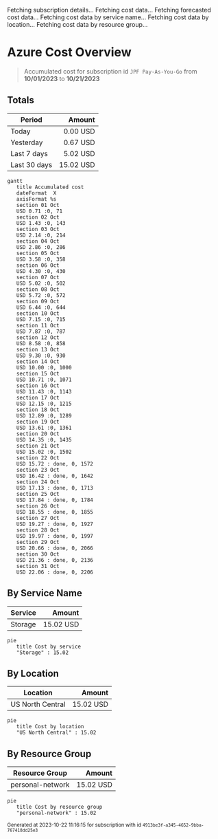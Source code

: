 Fetching subscription details...
Fetching cost data...
Fetching forecasted cost data...
Fetching cost data by service name...
Fetching cost data by location...
Fetching cost data by resource group...
# Azure Cost Overview

> Accumulated cost for subscription id `JPF Pay-As-You-Go` from **10/01/2023** to **10/21/2023**

## Totals

|Period|Amount|
|---|---:|
|Today|0.00 USD|
|Yesterday|0.67 USD|
|Last 7 days|5.02 USD|
|Last 30 days|15.02 USD|

```mermaid
gantt
   title Accumulated cost
   dateFormat  X
   axisFormat %s
   section 01 Oct
   USD 0.71 :0, 71
   section 02 Oct
   USD 1.43 :0, 143
   section 03 Oct
   USD 2.14 :0, 214
   section 04 Oct
   USD 2.86 :0, 286
   section 05 Oct
   USD 3.58 :0, 358
   section 06 Oct
   USD 4.30 :0, 430
   section 07 Oct
   USD 5.02 :0, 502
   section 08 Oct
   USD 5.72 :0, 572
   section 09 Oct
   USD 6.44 :0, 644
   section 10 Oct
   USD 7.15 :0, 715
   section 11 Oct
   USD 7.87 :0, 787
   section 12 Oct
   USD 8.58 :0, 858
   section 13 Oct
   USD 9.30 :0, 930
   section 14 Oct
   USD 10.00 :0, 1000
   section 15 Oct
   USD 10.71 :0, 1071
   section 16 Oct
   USD 11.43 :0, 1143
   section 17 Oct
   USD 12.15 :0, 1215
   section 18 Oct
   USD 12.89 :0, 1289
   section 19 Oct
   USD 13.61 :0, 1361
   section 20 Oct
   USD 14.35 :0, 1435
   section 21 Oct
   USD 15.02 :0, 1502
   section 22 Oct
   USD 15.72 : done, 0, 1572
   section 23 Oct
   USD 16.42 : done, 0, 1642
   section 24 Oct
   USD 17.13 : done, 0, 1713
   section 25 Oct
   USD 17.84 : done, 0, 1784
   section 26 Oct
   USD 18.55 : done, 0, 1855
   section 27 Oct
   USD 19.27 : done, 0, 1927
   section 28 Oct
   USD 19.97 : done, 0, 1997
   section 29 Oct
   USD 20.66 : done, 0, 2066
   section 30 Oct
   USD 21.36 : done, 0, 2136
   section 31 Oct
   USD 22.06 : done, 0, 2206
```

## By Service Name

|Service|Amount|
|---|---:|
|Storage|15.02 USD|

```mermaid
pie
   title Cost by service
   "Storage" : 15.02
```

## By Location

|Location|Amount|
|---|---:|
|US North Central|15.02 USD|

```mermaid
pie
   title Cost by location
   "US North Central" : 15.02
```

## By Resource Group

|Resource Group|Amount|
|---|---:|
|personal-network|15.02 USD|

```mermaid
pie
   title Cost by resource group
   "personal-network" : 15.02
```

<sup>Generated at 2023-10-22 11:16:15 for subscription with id `4913be3f-a345-4652-9bba-767418dd25e3`</sup>
